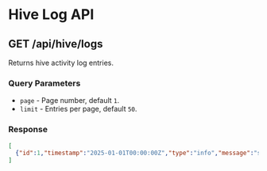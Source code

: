 # Hive Log API

## GET /api/hive/logs
Returns hive activity log entries.

### Query Parameters
- `page` - Page number, default `1`.
- `limit` - Entries per page, default `50`.

### Response
```json
[
  {"id":1,"timestamp":"2025-01-01T00:00:00Z","type":"info","message":"started"}
]
```
